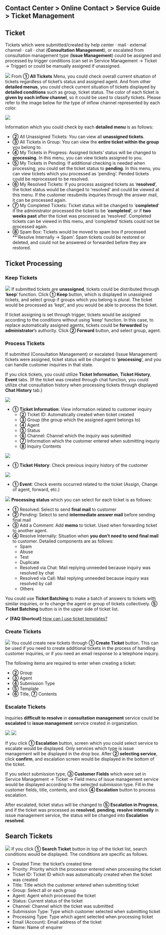 ## Contact Center > Online Contact > Service Guide > Ticket Management

## Ticket
Tickets which were submitted/created by help center · mail · external channel · call · chat (**Consultation Management**), or escalated from consultation management type (**Issue Management**) could be assigned and processed by trigger conditions (can set in Service Management → Ticket → Trigger) or could be manually assigned if unassigned.

![](http://static.toastoven.net/prod_contact_center/4.1.1-(1)_en.png)
From **① All Tickets** Menu, you could check overall current situation of tickets regardless of ticket’s status and assigned agent. And from other **detailed menus**, you could check current situation of tickets displayed by **detailed conditions** such as group, ticket status. The color of each ticket is **given by each inflow channel**, so it could be used to classify tickets. Please refer to the image below for the type of inflow channel represented by each color.

![](http://static.toastoven.net/prod_contact_center/4.1.1-(1)a_en.png)
 
Information which you could check by each **detailed menu** is as follows:
-	**②** All Unassigned Tickets: You can view all **unassigned tickets**. 
-	**③** All Tickets in Group: You can view the **entire ticket within the group** you belong to.
-	**④** My Tickets in Progress: Assigned tickets’ status will be changed to **processing**. In this menu, you can view tickets assigned to you.
-	**⑤** My Tickets in Pending: If additional checking is needed when processing, you could set the ticket status to **pending**. In this menu, you can view tickets which you processed as ‘pending’. Pended tickets could be reprocessed to be resolved. 
-	**⑥** My Resolved Tickets: If you process assigned tickets as ‘**resolved**’, the ticket status would be changed to ‘resolved’ and could be viewed at this menu. If the customer resubmits inquiries through the answer mail, it can be processed again.
-	**⑦** My Completed Tickets: Ticket status will be changed to ‘**completed**’ if the administrator processed the ticket to be ‘**completed**’, or if **two weeks past** after the ticket was processed as ‘resolved’. Completed tickets can be viewed in this menu, and ‘completed’ tickets could not be processed again.
-	**⑧** Spam Box: Tickets would be moved to spam box if processed **'Resolve Internally → Spam’. Spam tickets could be restored or deleted, and could not be answered or forwarded before they are restored.

## Ticket Processing
### Keep Tickets
![](http://static.toastoven.net/prod_contact_center/4.1.2-(1)_en.png)
If submitted tickets are **unassigned**, tickets could be distributed through ‘**keep**’ function. Click **① Keep** button, which is displayed in unassigned tickets, and select group if groups which you belong is plural. The ticket would be processed as ‘kept’, and you would be able to process the ticket.

If ticket assigning is set through trigger, tickets would be assigned according to the conditions without using ‘keep’ function. In this case, to replace automatically assigned agents, tickets could be **forwarded** by **administrator**’s authority. Click **② Forward** button, and select group, agent.


### Process Tickets
If submitted (Consultation Management) or escalated (Issue Management) tickets were assigned, ticket status will be changed to ‘**processing**’, and you can handle customer inquiries in that state.

If you click tickets, you could utilize **Ticket Information**, **Ticket History**, **Event** tabs. (If the ticket was created through chat function, you could utilize chat consultation history when processing tickets through displayed **Chat History** tab.)

![](http://static.toastoven.net/prod_contact_center/4.1.2-(2)_en.png)
-	**① Ticket Information**: View information related to customer inquiry 
    - **②** Ticket ID: Automatically created when ticket created
    - **③** Group (the group which the assigned agent belongs to)
    - **④** Agent
    - **⑤** Status
    - **⑥** Channel: Channel which the inquiry was submitted
    - **⑦** Information which the customer entered when submitting inquriy
    - **⑧** Inquiry Contents

![](http://static.toastoven.net/prod_contact_center/4.1.2-(3)_en.png)
-	**① Ticket History**: Check previous inquiry history of the customer

![](http://static.toastoven.net/prod_contact_center/4.1.2-(4)_en.png)
-	**① Event**: Check events occurred related to the ticket (Assign, Change of agent, forward, etc.)

![](http://static.toastoven.net/prod_contact_center/4.1.2-(5)_en.png)
**Processing status** which you can select for each ticket is as follows:
- **①** Resolved: Select to send **final mail** to customer
- **②** Pending: Select to send **intermediate answer mail** before sending final mail
- **③** Add a Comment: Add **memo** to ticket. Used when forwarding ticket to another agent.
- **④** Resolve Internally: Situation when **you don’t need to send final mail** to customer. Detailed components are as follows:
    - Spam
    - Abuse
    - Test
    - Duplicate
    - Resolved via Chat: Mail replying unneeded because inquiry was resolved by chat
    - Resolved via Call: Mail replying unneeded because inquiry was resolved by call
    - Others

  
You could use **Ticket Batching** to make a batch of answers to tickets with similar inquiries, or to change the agent or group of tickets collectively. **⑤ Ticket Batching** button is in the upper side of ticket list.

✔ **\[FAQ Shortcut]** [How can I use ticket templates?](https://nhn-contact.oc.toast.com/oc/hc/article/39/)

### Create Tickets
![](http://static.toastoven.net/prod_contact_center/4.1.2-(6)_en.png)
You could create new tickets through **① Create Ticket** button. This can be used if you need to create additional tickets in the process of handling customer inquiries, or if you need an email response to a telephone inquiry.

The following items are required to enter when creating a ticket:
-	**②** Group
-	**③** Agent
-	**④** Submission Type
-	**⑤** Template
-	**⑥** Title, **⑦** Contents

### Escalate Tickets
Inquiries **difficult to resolve** in **consultation management** service could be **escalated** to **issue management** service created in organization. 

![](http://static.toastoven.net/prod_contact_center/4.1.2-(7)_en.png)
![](http://static.toastoven.net/prod_contact_center/4.1.2-(8)_en.png)

If you click **① Escalation** button, screen which you could select service to escalate would be displayed. Only services which type is issue management will be displayed in the drop box. After **② selecting service**, click **confirm**, and escalation screen would be displayed in the bottom of the ticket. 

If you select submission type, **③ Customer Fields** which were set in Service Management → Ticket → Field menu of issue management service would be displayed according to the selected submission type. Fill in the customer fields, title, contents, and click **④ Escalation** button to process escalation.

After escalated, ticket status will be changed to **⑤ Escalation in Progress**, and if the ticket was processed as **resolved**, **pending**, **resolve internally** in issue management service, the status will be changed into **Escalation resolved**.

## Search Tickets
![](http://static.toastoven.net/prod_contact_center/4.1.3-(1)_en.png)
If you click **① Search Ticket** button in top of the ticket list, search conditions would be displayed. The conditions are specific as follows.

-	Created Time: the ticket’s created time
-	Priority: Priority which the processor entered when processing the ticket
-	Ticket ID: Ticket ID which was automatically created when the ticket was created
-	Title: Title which the customer entered when submitting ticket
-	Group: Select all or each group
-	Agent: Agent which processed the ticket
-	Status: Current status of the ticket
-	Channel: Channel which the ticket was submitted
-	Submission Type: Type which customer selected when submitting ticket
-	Processing Type: Type which agent selected when processing ticket
-	Email (Account): Email address of the ticket
-	Name: Name of enquirer


